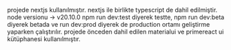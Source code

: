 projede nextjs kullanılmıştır. nextjs ile birlikte typescript de dahil edilmiştir.
node versionu -> v20.10.0
npm run dev:test diyerek testte, npm run dev:beta diyerek betada ve run dev:prod diyerek de production ortamı geliştirme yaparken çalıştırılır.
projede önceden dahil edilen materialui ve primereact ui kütüphanesi kullanılmıştır.
